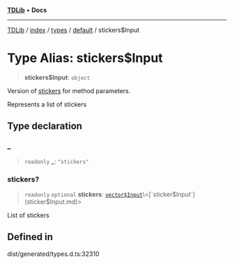 [**TDLib**](../../../../../../README.md) • **Docs**

***

[TDLib](../../../../../../modules.md) / [index](../../../../../README.md) / [types](../../../README.md) / [default](../README.md) / stickers$Input

# Type Alias: stickers$Input

> **stickers$Input**: `object`

Version of [stickers](stickers.md) for method parameters.

Represents a list of stickers

## Type declaration

### \_

> `readonly` **\_**: `"stickers"`

### stickers?

> `readonly` `optional` **stickers**: [`vector$Input`](vector$Input.md)\<[`sticker$Input`](sticker$Input.md)\>

List of stickers

## Defined in

dist/generated/types.d.ts:32310
